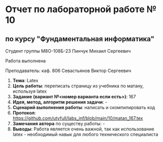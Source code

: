 ﻿# Отчет по лабораторной работе № 10
## по курсу "Фундаментальная информатика"

Студент группы М8О-108Б-23 Пинчук Михаил Сергеевич

Работа выполнена 

Преподаватель: каф. 806 Севастьянов Виктор Сергеевич

1. **Тема**: Latex
2. **Цель работы**: переписать страницу из учебника по матану, используя latex
3. **Задание (вариант №<номер варианта если есть>)**: 167
4. **Идея, метод, алгоритм решения задачи**: -
5. **Сценарий выполнения работы**: написать и скомпилировать код
6. **Протокол**: https://github.com/utyfull/labs_inf/blob/main/10/matan_167.tex
7. **Замечания автора** по существу работы: -
8. **Выводы**: Работа является очень важной, так как использование latex - необходимый навык для любого технического специалиста
